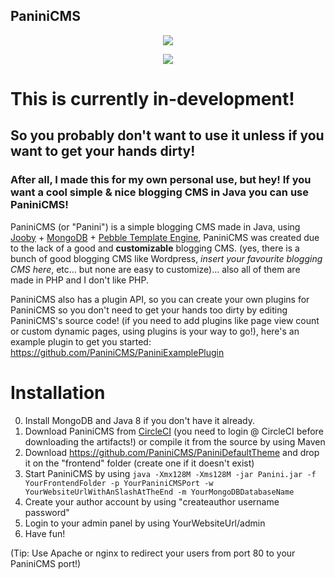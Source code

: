 PaniniCMS
-------------
<p align="center">
<img src="https://vignette3.wikia.nocookie.net/chowder/images/5/55/PaniniCookieChowder.png"></img>
<p align="center">
<a href="https://circleci.com/gh/PaniniCMS/Panini"><img src="https://circleci.com/gh/PaniniCMS/Panini.svg?style=shield"></img></a>
</p>
</p>

# This is currently in-development!

## So you probably don't want to use it unless if you want to get your hands dirty!

### After all, I made this for my own personal use, but hey! If you want a cool simple & nice blogging CMS in Java you can use PaniniCMS!

PaniniCMS (or "Panini") is a simple blogging CMS made in Java, using [Jooby](http://jooby.org/) + [MongoDB](https://www.mongodb.com/) + [Pebble Template Engine](http://www.mitchellbosecke.com/pebble/home), PaniniCMS was created due to the lack of a good and **customizable** blogging CMS. (yes, there is a bunch of good blogging CMS like Wordpress, *insert your favourite blogging CMS here*, etc... but none are easy to customize)... also all of them are made in PHP and I don't like PHP.

PaniniCMS also has a plugin API, so you can create your own plugins for PaniniCMS so you don't need to get your hands too dirty by editing PaniniCMS's source code! (if you need to add plugins like page view count or custom dynamic pages, using plugins is your way to go!), here's an example plugin to get you started: https://github.com/PaniniCMS/PaniniExamplePlugin

# Installation
0. Install MongoDB and Java 8 if you don't have it already.
1. Download PaniniCMS from [CircleCI](https://circleci.com/gh/PaniniCMS/Panini) (you need to login @ CircleCI before downloading the artifacts!) or compile it from the source by using Maven
2. Download https://github.com/PaniniCMS/PaniniDefaultTheme and drop it on the "frontend" folder (create one if it doesn't exist)
3. Start PaniniCMS by using `java -Xmx128M -Xms128M -jar Panini.jar -f YourFrontendFolder -p YourPaniniCMSPort -w YourWebsiteUrlWithAnSlashAtTheEnd -m YourMongoDBDatabaseName
`
4. Create your author account by using "createauthor username password"
5. Login to your admin panel by using YourWebsiteUrl/admin
6. Have fun!

(Tip: Use Apache or nginx to redirect your users from port 80 to your PaniniCMS port!)
